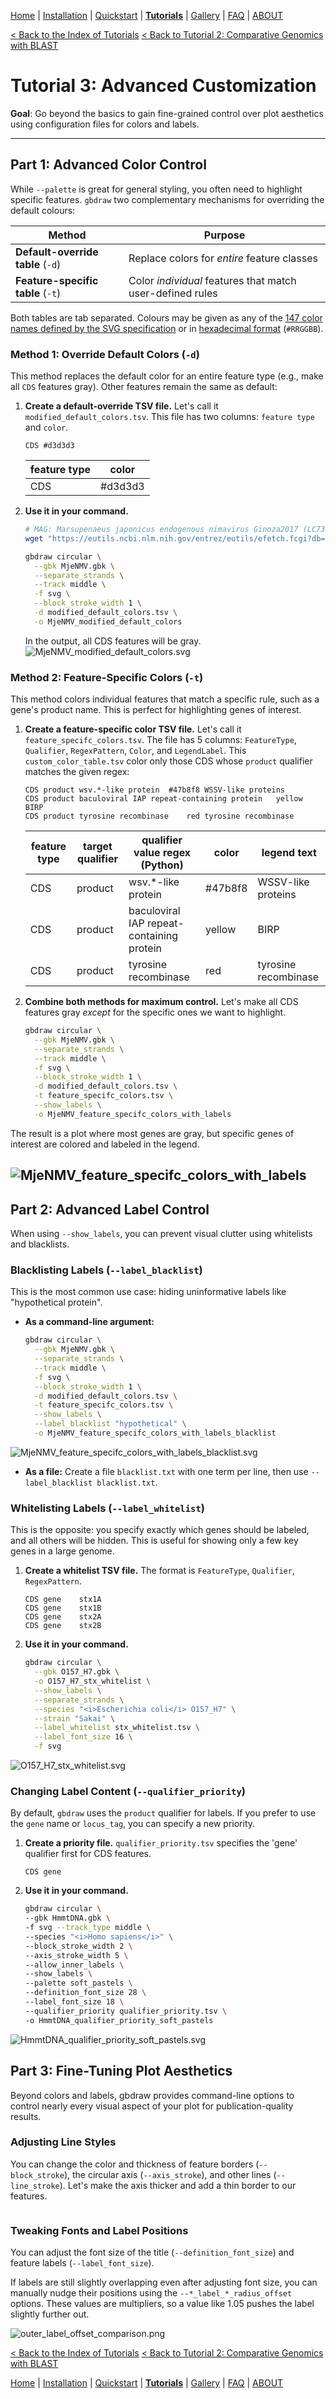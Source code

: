 [Home](../README.md) | [Installation](../INSTALL.md) | [Quickstart](../QUICKSTART.md) | [**Tutorials**](../TUTORIALS/TUTORIALS.md) | [Gallery](../GALLERY.md) | [FAQ](../FAQ.md) | [ABOUT](../ABOUT.md)

[< Back to the Index of Tutorials](./TUTORIALS.md)
[< Back to Tutorial 2: Comparative Genomics with BLAST](./2_Comparative_Genomics.md)

# Tutorial 3: Advanced Customization


**Goal**: Go beyond the basics to gain fine-grained control over plot aesthetics using configuration files for colors and labels.

---

## Part 1: Advanced Color Control

While `--palette` is great for general styling, you often need to highlight specific features. `gbdraw`  two complementary mechanisms for overriding the default colours:

| Method | Purpose |
| ------ | ------- |
| **Default-override table** (`-d`) | Replace colors for *entire* feature classes |
| **Feature-specific table** (`-t`) | Color *individual* features that match user-defined rules |

Both tables are tab separated. Colours may be given as any of the [147 color names defined by the SVG specification](https://johndecember.com/html/spec/colorsvg.html) or in [hexadecimal format](https://htmlcolorcodes.com/) (`#RRGGBB`).

### Method 1: Override Default Colors (`-d`)

This method replaces the default color for an entire feature type (e.g., make all `CDS` features gray). Other features remain the same as default:

1.  **Create a default-override TSV file.** Let's call it `modified_default_colors.tsv`. This file has two columns: `feature type` and `color`.

    ```tsv
    CDS	#d3d3d3
    ```
    | feature type | color |
    | ------ | ------- |
    | CDS | #d3d3d3 |


2.  **Use it in your command.**

    ```bash
    # MAG: Marsupenaeus japonicus endogenous nimavirus Ginoza2017 (LC738868.1)
    wget "https://eutils.ncbi.nlm.nih.gov/entrez/eutils/efetch.fcgi?db=nuccore&id=LC738868.1&rettype=gbwithparts&retmode=text" -O MjeNMV.gbk
    ```
    ```bash
    gbdraw circular \
      --gbk MjeNMV.gbk \
      --separate_strands \
      --track middle \
      -f svg \
      --block_stroke_width 1 \
      -d modified_default_colors.tsv \
      -o MjeNMV_modified_default_colors
    ```
    In the output, all CDS features will be gray.
    ![MjeNMV_modified_default_colors.svg](../../examples/MjeNMV_modified_default_colors.svg)
    

### Method 2: Feature-Specific Colors (`-t`)

This method colors individual features that match a specific rule, such as a gene's product name. This is perfect for highlighting genes of interest.

1.  **Create a feature-specific color TSV file.** Let's call it `feature_specifc_colors.tsv`. The file has 5 columns: `FeatureType`, `Qualifier`, `RegexPattern`, `Color`, and `LegendLabel`. This `custom_color_table.tsv` color only those CDS whose `product` qualifier matches the given regex:

    ```tsv
    CDS	product	wsv.*-like protein	#47b8f8	WSSV-like proteins
    CDS	product	baculoviral IAP repeat-containing protein	yellow	BIRP
    CDS	product	tyrosine recombinase	red	tyrosine recombinase
    ```
    | feature type | target qualifier | qualifier value regex (Python) | color | legend text |
    | ------ | ------- | ------- | ------- | ------- |
    | CDS | product | wsv.*-like protein | #47b8f8 | WSSV-like proteins |
    | CDS | product | baculoviral IAP repeat-containing protein | yellow | BIRP |
    | CDS | product | tyrosine recombinase | red | tyrosine recombinase |

2.  **Combine both methods for maximum control.** Let's make all CDS features gray *except* for the specific ones we want to highlight.

    ```bash
    gbdraw circular \
      --gbk MjeNMV.gbk \
      --separate_strands \
      --track middle \
      -f svg \
      --block_stroke_width 1 \
      -d modified_default_colors.tsv \
      -t feature_specifc_colors.tsv \
      --show_labels \
      -o MjeNMV_feature_specifc_colors_with_labels
    ```
The result is a plot where most genes are gray, but specific genes of interest are colored and labeled in the legend.

![MjeNMV_feature_specifc_colors_with_labels](../../examples/MjeNMV_feature_specifc_colors_with_labels.svg)
---

## Part 2: Advanced Label Control

When using `--show_labels`, you can prevent visual clutter using whitelists and blacklists.

### Blacklisting Labels (`--label_blacklist`)

This is the most common use case: hiding uninformative labels like "hypothetical protein".

* **As a command-line argument:**
    ```bash
    gbdraw circular \
      --gbk MjeNMV.gbk \
      --separate_strands \
      --track middle \
      -f svg \
      --block_stroke_width 1 \
      -d modified_default_colors.tsv \
      -t feature_specifc_colors.tsv \
      --show_labels \
      --label_blacklist "hypothetical" \
      -o MjeNMV_feature_specifc_colors_with_labels_blacklist
    ```
![MjeNMV_feature_specifc_colors_with_labels_blacklist.svg](../../examples/MjeNMV_feature_specifc_colors_with_labels_blacklist.svg)



* **As a file:** Create a file `blacklist.txt` with one term per line, then use `--label_blacklist blacklist.txt`.

### Whitelisting Labels (`--label_whitelist`)

This is the opposite: you specify exactly which genes should be labeled, and all others will be hidden. This is useful for showing only a few key genes in a large genome.

1.  **Create a whitelist TSV file.** The format is `FeatureType`, `Qualifier`, `RegexPattern`.
    ```tsv
    CDS	gene	stx1A
    CDS	gene	stx1B
    CDS	gene	stx2A
    CDS	gene	stx2B
    ```
2.  **Use it in your command.**
    ```bash
    gbdraw circular \
      --gbk O157_H7.gbk \
      -o O157_H7_stx_whitelist \
      --show_labels \
      --separate_strands \
      --species "<i>Escherichia coli</i> O157_H7" \
      --strain "Sakai" \
      --label_whitelist stx_whitelist.tsv \
      --label_font_size 16 \
      -f svg
    ```
![O157_H7_stx_whitelist.svg](../../examples/O157_H7_stx_whitelist.svg)

### Changing Label Content (`--qualifier_priority`)

By default, `gbdraw` uses the `product` qualifier for labels. If you prefer to use the `gene` name or `locus_tag`, you can specify a new priority.


1.  **Create a priority file.**
    `qualifier_priority.tsv` specifies the 'gene' qualifier first for CDS features.
    ```tsv
    CDS	gene
    ```
2.  **Use it in your command.**
    ```bash
    gbdraw circular \
    --gbk HmmtDNA.gbk \
    -f svg --track_type middle \
    --species "<i>Homo sapiens</i>" \
    --block_stroke_width 2 \
    --axis_stroke_width 5 \
    --allow_inner_labels \
    --show_labels \
    --palette soft_pastels \
    --definition_font_size 28 \
    --label_font_size 18 \
    --qualifier_priority qualifier_priority.tsv \
    -o HmmtDNA_qualifier_priority_soft_pastels
    ```
![HmmtDNA_qualifier_priority_soft_pastels.svg](../../examples/HmmtDNA_qualifier_priority_soft_pastels.svg)



## Part 3: Fine-Tuning Plot Aesthetics
Beyond colors and labels, gbdraw provides command-line options to control nearly every visual aspect of your plot for publication-quality results.

### Adjusting Line Styles
You can change the color and thickness of feature borders (`--block_stroke`), the circular axis (`--axis_stroke`), and other lines (`--line_stroke`). Let's make the axis thicker and add a thin border to our features.
```bash
```
### Tweaking Fonts and Label Positions

You can adjust the font size of the title (`--definition_font_size`) and feature labels (`--label_font_size`).

If labels are still slightly overlapping even after adjusting font size, you can manually nudge their positions using the `--*_label_*_radius_offset` options. These values are multipliers, so a value like 1.05 pushes the label slightly further out.

![outer_label_offset_comparison.png](../../examples/outer_label_offset_comparison.png)


[< Back to the Index of Tutorials](./TUTORIALS.md)
[< Back to Tutorial 2: Comparative Genomics with BLAST](./2_Comparative_Genomics.md)


[Home](../README.md) | [Installation](../INSTALL.md) | [Quickstart](../QUICKSTART.md) | [**Tutorials**](../TUTORIALS/TUTORIALS.md) | [Gallery](../GALLERY.md) | [FAQ](../FAQ.md) | [ABOUT](../ABOUT.md)